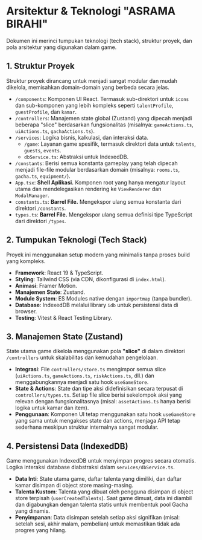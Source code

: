 # Arsitektur & Teknologi "ASRAMA BIRAHI"

Dokumen ini merinci tumpukan teknologi (tech stack), struktur proyek, dan pola arsitektur yang digunakan dalam game.

## 1. Struktur Proyek

Struktur proyek dirancang untuk menjadi sangat modular dan mudah dikelola, memisahkan domain-domain yang berbeda secara jelas.

-   `/components`: Komponen UI React. Termasuk sub-direktori untuk `icons` dan sub-komponen yang lebih kompleks seperti `talentProfile`, `guestProfile`, dan `kamar`.
-   `/controllers`: Manajemen state global (Zustand) yang dipecah menjadi beberapa "slice" berdasarkan fungsionalitas (misalnya: `gameActions.ts`, `uiActions.ts`, `gachaActions.ts`).
-   `/services`: Logika bisnis, kalkulasi, dan interaksi data.
    - `/game`: Layanan game spesifik, termasuk direktori data untuk `talents`, `guests`, `events`.
    - `dbService.ts`: Abstraksi untuk IndexedDB.
-   `/constants`: Berisi semua konstanta gameplay yang telah dipecah menjadi file-file modular berdasarkan domain (misalnya: `rooms.ts`, `gacha.ts`, `equipment/`).
-   `App.tsx`: **Shell Aplikasi.** Komponen root yang hanya mengatur layout utama dan mendelegasikan rendering ke `ViewRenderer` dan `ModalManager`.
-   `constants.ts`: **Barrel File.** Mengekspor ulang semua konstanta dari direktori `/constants`.
-   `types.ts`: **Barrel File.** Mengekspor ulang semua definisi tipe TypeScript dari direktori `/types`.

## 2. Tumpukan Teknologi (Tech Stack)

Proyek ini menggunakan setup modern yang minimalis tanpa proses build yang kompleks.
-   **Framework**: React 19 & TypeScript.
-   **Styling**: Tailwind CSS (via CDN, dikonfigurasi di `index.html`).
-   **Animasi**: Framer Motion.
-   **Manajemen State**: Zustand.
-   **Module System**: ES Modules native dengan `importmap` (tanpa bundler).
-   **Database**: IndexedDB melalui library `idb` untuk persistensi data di browser.
-   **Testing**: Vitest & React Testing Library.

## 3. Manajemen State (Zustand)

State utama game dikelola menggunakan pola **"slice"** di dalam direktori `/controllers` untuk skalabilitas dan kemudahan pengelolaan.
-   **Integrasi**: File `controllers/store.ts` mengimpor semua slice (`uiActions.ts`, `gameActions.ts`, `riskActions.ts`, dll.) dan menggabungkannya menjadi satu hook `useGameStore`.
-   **State & Actions**: State dan tipe aksi didefinisikan secara terpusat di `controllers/types.ts`. Setiap file slice berisi sekelompok aksi yang relevan dengan fungsionalitasnya (misal: `assetActions.ts` hanya berisi logika untuk kamar dan item).
-   **Penggunaan**: Komponen UI tetap menggunakan satu hook `useGameStore` yang sama untuk mengakses state dan actions, menjaga API tetap sederhana meskipun struktur internalnya sangat modular.

## 4. Persistensi Data (IndexedDB)

Game menggunakan IndexedDB untuk menyimpan progres secara otomatis. Logika interaksi database diabstraksi dalam `services/dbService.ts`.
- **Data Inti**: State utama game, daftar talenta yang dimiliki, dan daftar kamar disimpan di object store masing-masing.
- **Talenta Kustom**: Talenta yang dibuat oleh pengguna disimpan di object store terpisah (`userCreatedTalents`). Saat game dimuat, data ini diambil dan digabungkan dengan talenta statis untuk membentuk pool Gacha yang dinamis.
- **Penyimpanan**: Data disimpan setelah setiap aksi signifikan (misal: setelah sesi, akhir malam, pembelian) untuk memastikan tidak ada progres yang hilang.
